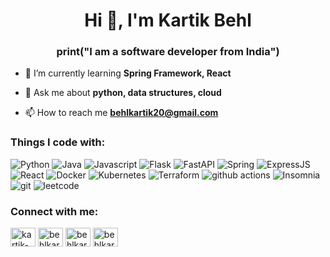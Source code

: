 <h1 align="center">Hi 👋, I'm Kartik Behl</h1>
<h3 align="center">print("I am a software developer from India")</h3>

- 🌱 I’m currently learning **Spring Framework, React**

- 💬 Ask me about **python, data structures, cloud**

- 📫 How to reach me **behlkartik20@gmail.com**


<h3 align="left">Things I code with:</h3>
<p>
  <img alt="Python" src="https://img.shields.io/badge/-Python-3776AB?style=flat-square&logo=python&logoColor=white" />
  <img alt="Java" src="https://img.shields.io/badge/-Java-ED8B00?style=flat-square&logo=openjdk&logoColor=white" />
  <img alt="Javascript" src="https://img.shields.io/badge/-JavaScript-323330?style=flat-square&logo=javascript&logoColor=F7DF1E" />
  <img alt="Flask" src="https://img.shields.io/badge/-Flask-000000?style=flat-square&logo=Flask&logoColor=white" />
  <img alt="FastAPI" src="https://img.shields.io/badge/-FastAPI-43853d?style=flat-square&logo=FastAPI&logoColor=white" />
  <img alt="Spring" src="https://img.shields.io/badge/-Spring-6DB33F?style=flat-square&logo=Spring&logoColor=white" />
  <img alt="ExpressJS" src="https://img.shields.io/badge/-ExpressJS-43853d?style=flat-square&logo=ExpressJS&logoColor=white" />
  <img alt="React" src="https://img.shields.io/badge/-React-45b8d8?style=flat-square&logo=react&logoColor=white" />
  <img alt="Docker" src="https://img.shields.io/badge/-Docker-46a2f1?style=flat-square&logo=docker&logoColor=white" />
  <img alt="Kubernetes" src="https://img.shields.io/badge/kubernetes-%23326ce5.svg?style=flat-square&logo=kubernetes&logoColor=white" />
  <img alt="Terraform" src="https://img.shields.io/badge/terraform-%235835CC.svg?style=flat-square&logo=terraform&logoColor=white" /> 
  <img alt="github actions" src="https://img.shields.io/badge/-Github_Actions-2088FF?style=flat-square&logo=github-actions&logoColor=white" />
  <img alt="Insomnia" src="https://img.shields.io/badge/-Insomnia-5849BE?style=flat-square&logo=insomnia&logoColor=white" />
  <img alt="git" src="https://img.shields.io/badge/-Git-F05032?style=flat-square&logo=git&logoColor=white" />
  <img alt="leetcode" src="https://img.shields.io/badge/-LeetCode-FFA116?style=flat&logo=LeetCode&logoColor=black"/>
  
</p>

<h3 align="left">Connect with me:</h3>
<p align="left">
<a href="https://linkedin.com/in/kartik-behl--" target="blank"><img align="center" src="https://raw.githubusercontent.com/rahuldkjain/github-profile-readme-generator/master/src/images/icons/Social/linked-in-alt.svg" alt="kartik-behl--" height="30" width="40" /></a>
<a href="https://www.hackerrank.com/behlkartik" target="blank"><img align="center" src="https://raw.githubusercontent.com/rahuldkjain/github-profile-readme-generator/master/src/images/icons/Social/hackerrank.svg" alt="behlkartik" height="30" width="40" /></a>
<a href="https://www.leetcode.com/behlkartik" target="blank"><img align="center" src="https://raw.githubusercontent.com/rahuldkjain/github-profile-readme-generator/master/src/images/icons/Social/leet-code.svg" alt="behlkartik" height="30" width="40" /></a>
<a href="https://www.hackerearth.com/behlkartik" target="blank"><img align="center" src="https://raw.githubusercontent.com/rahuldkjain/github-profile-readme-generator/master/src/images/icons/Social/hackerearth.svg" alt="behlkartik" height="30" width="40" /></a>
</p>
